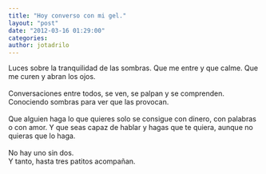 ```yaml
---
title: "Hoy converso con mi gel."
layout: "post"
date: "2012-03-16 01:29:00"
categories: 
author: jotadrilo
---
```


<div class="css-full-post-content js-full-post-content">
Luces sobre la tranquilidad de las sombras. Que me entre y que calme. Que me curen y abran los ojos.<br /><br />Conversaciones entre todos, se ven, se palpan y se comprenden. Conociendo sombras para ver que las provocan.<br /><br />Que alguien haga lo que quieres solo se consigue con dinero, con palabras o con amor. Y que seas capaz de hablar y hagas que te quiera, aunque no quieras que lo haga.<br /><br />No hay uno sin dos.<br />Y tanto, hasta tres patitos acompañan.
</div>